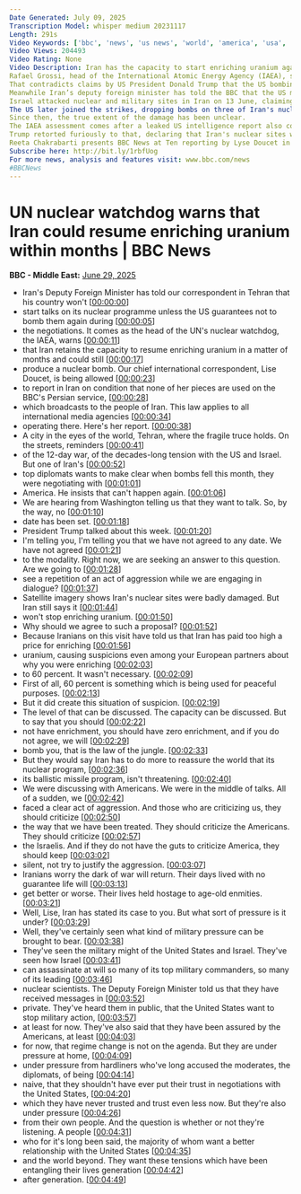 ```yaml
---
Date Generated: July 09, 2025
Transcription Model: whisper medium 20231117
Length: 291s
Video Keywords: ['bbc', 'news', 'us news', 'world', 'america', 'usa', 'usa news', 'india news', 'Israel', 'Iran', 'nuclear', 'intelligence', 'leak', 'leaked', 'program', 'programme', 'months', 'obliterated', 'Fordo', 'Fordow', 'Isfahan', 'Natanz', 'bunker', 'buster', 'risk', 'threat', 'danger', 'attacks', 'uranium', 'enrichment', 'enriched', 'centrifuges', 'moved', 'relocated', 'White', 'press', 'Defense', 'Agency', 'pilots', 'classified', 'fuck', 'top', 'secret', 'Netanyahu', 'Khamenei', 'stockpile', 'war', 'missiles', 'bomb', 'Trump', 'President', 'ceasefire', 'truce', 'US', 'United', 'States', 'region', 'regime', 'slap', 'blow', 'IAEA', 'UN', 'watchdog', 'breaking', 'Ifahan']
Video Views: 204493
Video Rating: None
Video Description: Iran has the capacity to start enriching uranium again - for a possible bomb - in "a matter of months", the head of the UN's nuclear watchdog has said.
Rafael Grossi, head of the International Atomic Energy Agency (IAEA), said US strikes on three Iranian nuclear sites had caused severe but "not total" damage to the enrichment programme.
That contradicts claims by US President Donald Trump that the US bombing had “totally obliterated” the nuclear facilities. 
Meanwhile Iran’s deputy foreign minister has told the BBC that the US must rule out any further strikes on Iran if it wants to resume diplomatic talks.  Majid Takht-Ravanchi says the Trump administration has told Iran through mediators it wants to return to negotiations, but had "not made their position clear" on the "very important question" of whether they might conduct further attacks while talks are taking place.
Israel attacked nuclear and military sites in Iran on 13 June, claiming Iran was close to building a nuclear weapon.
The US later joined the strikes, dropping bombs on three of Iran's nuclear facilities: Fordo, Natanz and Isfahan.
Since then, the true extent of the damage has been unclear.
The IAEA assessment comes after a leaked US intelligence report also concluded that the strikes had probably only set back the programme by months. 
Trump retorted furiously to that, declaring that Iran's nuclear sites were "completely destroyed" and accusing the media of "an attempt to demean one of the most successful military strikes in history".
Reeta Chakrabarti presents BBC News at Ten reporting by Lyse Doucet in Iran’s capital Tehran.
Subscribe here: http://bit.ly/1rbfUog
For more news, analysis and features visit: www.bbc.com/news 
#BBCNews
---
```


# UN nuclear watchdog warns that Iran could resume enriching uranium within months | BBC News
**BBC - Middle East:** [June 29, 2025](https://www.youtube.com/watch?v=Baq7SJN8VQ8)
*  Iran's Deputy Foreign Minister has told our correspondent in Tehran that his country won't [[00:00:00](https://www.youtube.com/watch?v=Baq7SJN8VQ8&t=0.0s)]
*  start talks on its nuclear programme unless the US guarantees not to bomb them again during [[00:00:05](https://www.youtube.com/watch?v=Baq7SJN8VQ8&t=5.86s)]
*  the negotiations. It comes as the head of the UN's nuclear watchdog, the IAEA, warns [[00:00:11](https://www.youtube.com/watch?v=Baq7SJN8VQ8&t=11.46s)]
*  that Iran retains the capacity to resume enriching uranium in a matter of months and could still [[00:00:17](https://www.youtube.com/watch?v=Baq7SJN8VQ8&t=17.44s)]
*  produce a nuclear bomb. Our chief international correspondent, Lise Doucet, is being allowed [[00:00:23](https://www.youtube.com/watch?v=Baq7SJN8VQ8&t=23.48s)]
*  to report in Iran on condition that none of her pieces are used on the BBC's Persian service, [[00:00:28](https://www.youtube.com/watch?v=Baq7SJN8VQ8&t=28.42s)]
*  which broadcasts to the people of Iran. This law applies to all international media agencies [[00:00:34](https://www.youtube.com/watch?v=Baq7SJN8VQ8&t=34.06s)]
*  operating there. Here's her report. [[00:00:38](https://www.youtube.com/watch?v=Baq7SJN8VQ8&t=38.78s)]
*  A city in the eyes of the world, Tehran, where the fragile truce holds. On the streets, reminders [[00:00:41](https://www.youtube.com/watch?v=Baq7SJN8VQ8&t=41.300000000000004s)]
*  of the 12-day war, of the decades-long tension with the US and Israel. But one of Iran's [[00:00:52](https://www.youtube.com/watch?v=Baq7SJN8VQ8&t=52.66s)]
*  top diplomats wants to make clear when bombs fell this month, they were negotiating with [[00:01:01](https://www.youtube.com/watch?v=Baq7SJN8VQ8&t=61.26s)]
*  America. He insists that can't happen again. [[00:01:06](https://www.youtube.com/watch?v=Baq7SJN8VQ8&t=66.66s)]
*  We are hearing from Washington telling us that they want to talk. So, by the way, no [[00:01:10](https://www.youtube.com/watch?v=Baq7SJN8VQ8&t=70.17999999999999s)]
*  date has been set. [[00:01:18](https://www.youtube.com/watch?v=Baq7SJN8VQ8&t=78.42s)]
*  President Trump talked about this week. [[00:01:20](https://www.youtube.com/watch?v=Baq7SJN8VQ8&t=80.38s)]
*  I'm telling you, I'm telling you that we have not agreed to any date. We have not agreed [[00:01:21](https://www.youtube.com/watch?v=Baq7SJN8VQ8&t=81.66s)]
*  to the modality. Right now, we are seeking an answer to this question. Are we going to [[00:01:28](https://www.youtube.com/watch?v=Baq7SJN8VQ8&t=88.46s)]
*  see a repetition of an act of aggression while we are engaging in dialogue? [[00:01:37](https://www.youtube.com/watch?v=Baq7SJN8VQ8&t=97.06s)]
*  Satellite imagery shows Iran's nuclear sites were badly damaged. But Iran still says it [[00:01:44](https://www.youtube.com/watch?v=Baq7SJN8VQ8&t=104.53999999999999s)]
*  won't stop enriching uranium. [[00:01:50](https://www.youtube.com/watch?v=Baq7SJN8VQ8&t=110.06s)]
*  Why should we agree to such a proposal? [[00:01:52](https://www.youtube.com/watch?v=Baq7SJN8VQ8&t=112.9s)]
*  Because Iranians on this visit have told us that Iran has paid too high a price for enriching [[00:01:56](https://www.youtube.com/watch?v=Baq7SJN8VQ8&t=116.7s)]
*  uranium, causing suspicions even among your European partners about why you were enriching [[00:02:03](https://www.youtube.com/watch?v=Baq7SJN8VQ8&t=123.72s)]
*  to 60 percent. It wasn't necessary. [[00:02:09](https://www.youtube.com/watch?v=Baq7SJN8VQ8&t=129.82s)]
*  First of all, 60 percent is something which is being used for peaceful purposes. [[00:02:13](https://www.youtube.com/watch?v=Baq7SJN8VQ8&t=133.1s)]
*  But it did create this situation of suspicion. [[00:02:19](https://www.youtube.com/watch?v=Baq7SJN8VQ8&t=139.06s)]
*  The level of that can be discussed. The capacity can be discussed. But to say that you should [[00:02:22](https://www.youtube.com/watch?v=Baq7SJN8VQ8&t=142.18s)]
*  not have enrichment, you should have zero enrichment, and if you do not agree, we will [[00:02:29](https://www.youtube.com/watch?v=Baq7SJN8VQ8&t=149.46s)]
*  bomb you, that is the law of the jungle. [[00:02:33](https://www.youtube.com/watch?v=Baq7SJN8VQ8&t=153.7s)]
*  But they would say Iran has to do more to reassure the world that its nuclear program, [[00:02:36](https://www.youtube.com/watch?v=Baq7SJN8VQ8&t=156.3s)]
*  its ballistic missile program, isn't threatening. [[00:02:40](https://www.youtube.com/watch?v=Baq7SJN8VQ8&t=160.42000000000002s)]
*  We were discussing with Americans. We were in the middle of talks. All of a sudden, we [[00:02:42](https://www.youtube.com/watch?v=Baq7SJN8VQ8&t=162.82s)]
*  faced a clear act of aggression. And those who are criticizing us, they should criticize [[00:02:50](https://www.youtube.com/watch?v=Baq7SJN8VQ8&t=170.42s)]
*  the way that we have been treated. They should criticize the Americans. They should criticize [[00:02:57](https://www.youtube.com/watch?v=Baq7SJN8VQ8&t=177.45999999999998s)]
*  the Israelis. And if they do not have the guts to criticize America, they should keep [[00:03:02](https://www.youtube.com/watch?v=Baq7SJN8VQ8&t=182.42s)]
*  silent, not try to justify the aggression. [[00:03:07](https://www.youtube.com/watch?v=Baq7SJN8VQ8&t=187.66s)]
*  Iranians worry the dark of war will return. Their days lived with no guarantee life will [[00:03:13](https://www.youtube.com/watch?v=Baq7SJN8VQ8&t=193.82s)]
*  get better or worse. Their lives held hostage to age-old enmities. [[00:03:21](https://www.youtube.com/watch?v=Baq7SJN8VQ8&t=201.29999999999998s)]
*  Well, Lise, Iran has stated its case to you. But what sort of pressure is it under? [[00:03:29](https://www.youtube.com/watch?v=Baq7SJN8VQ8&t=209.82s)]
*  Well, they've certainly seen what kind of military pressure can be brought to bear. [[00:03:38](https://www.youtube.com/watch?v=Baq7SJN8VQ8&t=218.01999999999998s)]
*  They've seen the military might of the United States and Israel. They've seen how Israel [[00:03:41](https://www.youtube.com/watch?v=Baq7SJN8VQ8&t=221.94s)]
*  can assassinate at will so many of its top military commanders, so many of its leading [[00:03:46](https://www.youtube.com/watch?v=Baq7SJN8VQ8&t=226.82s)]
*  nuclear scientists. The Deputy Foreign Minister told us that they have received messages in [[00:03:52](https://www.youtube.com/watch?v=Baq7SJN8VQ8&t=232.74s)]
*  private. They've heard them in public, that the United States want to stop military action, [[00:03:57](https://www.youtube.com/watch?v=Baq7SJN8VQ8&t=237.85999999999999s)]
*  at least for now. They've also said that they have been assured by the Americans, at least [[00:04:03](https://www.youtube.com/watch?v=Baq7SJN8VQ8&t=243.62s)]
*  for now, that regime change is not on the agenda. But they are under pressure at home, [[00:04:09](https://www.youtube.com/watch?v=Baq7SJN8VQ8&t=249.10000000000002s)]
*  under pressure from hardliners who've long accused the moderates, the diplomats, of being [[00:04:14](https://www.youtube.com/watch?v=Baq7SJN8VQ8&t=254.78s)]
*  naive, that they shouldn't have ever put their trust in negotiations with the United States, [[00:04:20](https://www.youtube.com/watch?v=Baq7SJN8VQ8&t=260.14s)]
*  which they have never trusted and trust even less now. But they're also under pressure [[00:04:26](https://www.youtube.com/watch?v=Baq7SJN8VQ8&t=266.3s)]
*  from their own people. And the question is whether or not they're listening. A people [[00:04:31](https://www.youtube.com/watch?v=Baq7SJN8VQ8&t=271.26s)]
*  who for it's long been said, the majority of whom want a better relationship with the United States [[00:04:35](https://www.youtube.com/watch?v=Baq7SJN8VQ8&t=275.42s)]
*  and the world beyond. They want these tensions which have been entangling their lives generation [[00:04:42](https://www.youtube.com/watch?v=Baq7SJN8VQ8&t=282.22s)]
*  after generation. [[00:04:49](https://www.youtube.com/watch?v=Baq7SJN8VQ8&t=289.18s)]
